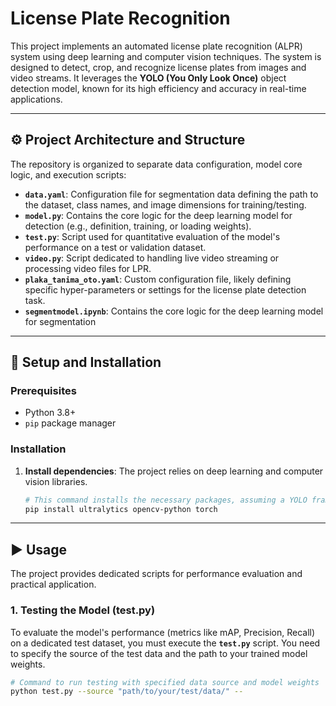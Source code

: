 # License Plate Recognition 

This project implements an automated license plate recognition (ALPR) system using deep learning and computer vision techniques. The system is designed to detect, crop, and recognize license plates from images and video streams. It leverages the **YOLO (You Only Look Once)** object detection model, known for its high efficiency and accuracy in real-time applications.

---

## ⚙️ Project Architecture and Structure

The repository is organized to separate data configuration, model core logic, and execution scripts:

* **`data.yaml`**: Configuration file for segmentation data defining the path to the dataset, class names, and image dimensions for training/testing.
* **`model.py`**: Contains the core logic for the deep learning model for detection (e.g., definition, training, or loading weights).
* **`test.py`**: Script used for quantitative evaluation of the model's performance on a test or validation dataset.
* **`video.py`**: Script dedicated to handling live video streaming or processing video files for LPR.
* **`plaka_tanima_oto.yaml`**: Custom configuration file, likely defining specific hyper-parameters or settings for the license plate detection task.
* **`segmentmodel.ipynb`**:  Contains the core logic for the deep learning model for segmentation

---

## 🚀 Setup and Installation

### Prerequisites

* Python 3.8+
* `pip` package manager

### Installation

1.  **Install dependencies**: The project relies on deep learning and computer vision libraries.
    ```bash
    # This command installs the necessary packages, assuming a YOLO framework.
    pip install ultralytics opencv-python torch
    ```

---

## ▶️ Usage

The project provides dedicated scripts for performance evaluation and practical application.

### 1. Testing the Model (test.py)

To evaluate the model's performance (metrics like mAP, Precision, Recall) on a dedicated test dataset, you must execute the **`test.py`** script. You need to specify the source of the test data and the path to your trained model weights.

```bash
# Command to run testing with specified data source and model weights
python test.py --source "path/to/your/test/data/" --
